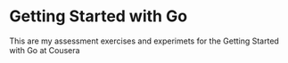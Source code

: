 # Getting Started with Go

This are my assessment exercises and experimets for the Getting Started with Go at Cousera

